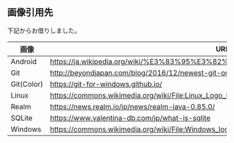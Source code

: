 ## 画像引用先
下記からお借りしました。

画像 | URL
--- | ---
Android | https://ja.wikipedia.org/wiki/%E3%83%95%E3%82%A1%E3%82%A4%E3%83%AB:Android_robot.svg
Git | http://beyondjapan.com/blog/2016/12/newest-git-on-centos7
Git(Color) | https://git-for-windows.github.io/
Linux | https://commons.wikimedia.org/wiki/File:Linux_Logo_in_Linux_Libertine_Font.svg
Realm | https://news.realm.io/jp/news/realm-java-0.85.0/
SQLite | https://www.valentina-db.com/jp/what-is-sqlite
Windows | https://commons.wikimedia.org/wiki/File:Windows_logo_-_2012_derivative.svg

